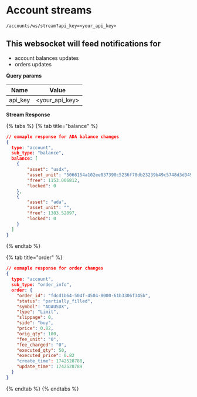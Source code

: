 # Account streams

`/accounts/ws/stream?api_key=<your_api_key>`&#x20;

## This websocket will feed notifications for

* account balances updates
* orders updates

**Query params**

| Name     | Value             |
| -------- | ----------------- |
| api\_key | \<your\_api\_key> |

**Stream Response**

{% tabs %}
{% tab title="balance" %}
```json
// exmaple response for ADA balance changes
{
  type: "account",
  sub_type: "balance",
  balance: [
    {
        "asset": "usdx",
        "asset_unit": "5066154a102ee037390c5236f78db23239b49c5748d3d349f3ccf04b55534458",
        "free": 1153.006812,
        "locked": 0
    },
    {
        "asset": "ada",
        "asset_unit": "",
        "free": 1383.52097,
        "locked": 0
    }
  ]
}


```
{% endtab %}

{% tab title="order" %}
```json
// exmaple response for order changes
{
  type: "account",
  sub_type: "order_info",
  order: {
    "order_id": "fdcd1b64-504f-4504-8000-61b3306f345b",
    "status": "partially_filled",
    "symbol": "ADAUSDX",
    "type": "Limit",
    "slippage": 0,
    "side": "buy",
    "price": 0.82,
    "orig_qty": 100,
    "fee_unit": "0",
    "fee_charged": "0",
    "executed_qty": 50,
    "executed_price": 0.82
    "create_time": 1742528780,
    "update_time": 1742528789
  }
}


```
{% endtab %}
{% endtabs %}

